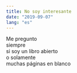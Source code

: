 ```yaml
---
title: No soy interesante
date: "2019-09-07"
lang: "es"
---
```


Me pregunto\
siempre\
si soy un libro abierto\
o solamente\
muchas páginas en blanco
